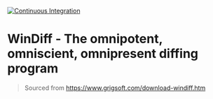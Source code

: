 [![Continuous Integration](https://github.com/kitamstudios/windiff/workflows/Continuous%20Deployment/badge.svg?branch=master)](https://github.com/kitamstudios/windiff/actions?query=workflow%3A%22Continuous+Deployment%22)

# WinDiff - The omnipotent, omniscient, omnipresent diffing program

> Sourced from https://www.grigsoft.com/download-windiff.htm
